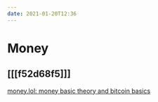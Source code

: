 ```yaml
---
date: 2021-01-20T12:36
---
```


# Money


## [[[f52d68f5]]]

[money.lol: money basic theory and bitcoin basics](some)

